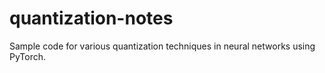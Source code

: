 # quantization-notes

Sample code for various quantization techniques in neural networks using PyTorch.


